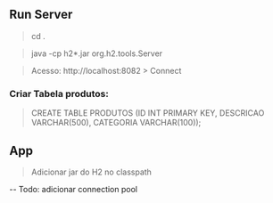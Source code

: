 ## Run Server

> cd .

> java -cp h2*.jar org.h2.tools.Server

> Acesso: http://localhost:8082 > Connect

### Criar Tabela produtos:

> CREATE TABLE PRODUTOS (ID INT PRIMARY KEY, DESCRICAO VARCHAR(500), CATEGORIA VARCHAR(100));

## App

> Adicionar jar do H2 no classpath

-- Todo: adicionar connection pool
